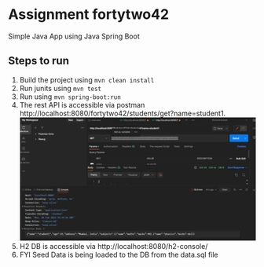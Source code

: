 # Assignment fortytwo42
Simple Java App using Java Spring Boot

## Steps to run
1. Build the project using `mvn clean install`
2. Run junits using `mvn test`
2. Run using `mvn spring-boot:run`
3. The rest API is accessible via postman http://localhost:8080/fortytwo42/students/get?name=student1. 
     ![img_2.png](img_2.png)
4. H2 DB is accessible via http://localhost:8080/h2-console/
5. FYI Seed Data is being loaded to the DB from the data.sql file
